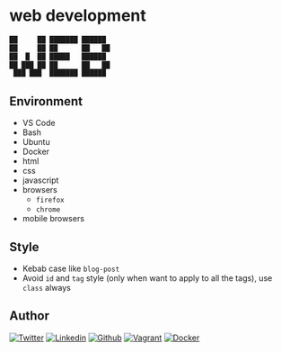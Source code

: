 # web development

```html
██     ██ ███████ ██████ 
██     ██ ██      ██   ██ 
██  █  ██ █████   ██████  
██ ███ ██ ██      ██   ██ 
 ███ ███  ███████ ██████  
```

## Environment

- VS Code
- Bash
- Ubuntu
- Docker
- html
- css
- javascript
- browsers
  - `firefox`
  - `chrome`
- mobile browsers

## Style

- Kebab case like `blog-post`
- Avoid `id` and `tag` style (only when want to apply to all the tags), use `class` always

## Author

<!-- twitter -->
[![Twitter](https://img.shields.io/twitter/follow/ralex_uy?style=social)](https://twitter.com/ralex_uy) <!-- linkedin --> [![Linkedin](https://img.shields.io/badge/LinkedIn-+24K-blue?style=social&logo=linkedin)](https://www.linkedin.com/in/ronald-rivero/) <!-- github --> [![Github](https://img.shields.io/github/followers/ralexrivero?style=social)](https://github.com/ralexrivero/) <!-- vagrant --> [![Vagrant](https://img.shields.io/static/v1?label=&message=Vagrant%20Profile&color=1868F2&logo=vagrant&labelColor=2F333A)](https://app.vagrantup.com/ralexrivero) <!-- docker --> [![Docker](https://img.shields.io/static/v1?label=&message=Docker%20Profile&color=2496ED&logo=Docker&labelColor=2F333A)](https://hub.docker.com/u/ralexrivero)

